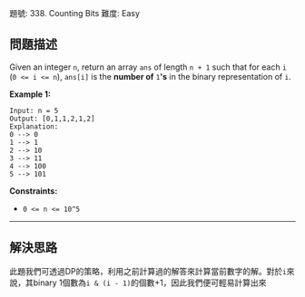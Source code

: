 題號: 338. Counting Bits
難度: Easy

## 問題描述

Given an integer `n`, return an array `ans` of length `n + 1` such that for each `i` (`0 <= i <= n`), `ans[i]` is the **number of** `1`**'s** in the binary representation of `i`.

**Example 1:**
```
Input: n = 5
Output: [0,1,1,2,1,2]
Explanation:
0 --> 0
1 --> 1
2 --> 10
3 --> 11
4 --> 100
5 --> 101
```
**Constraints:**

- `0 <= n <= 10^5`

---
## 解決思路

此題我們可透過DP的策略，利用之前計算過的解答來計算當前數字的解。對於`i`來說，其binary 1個數為`i & (i - 1)`的個數+1，因此我們便可輕易計算出來